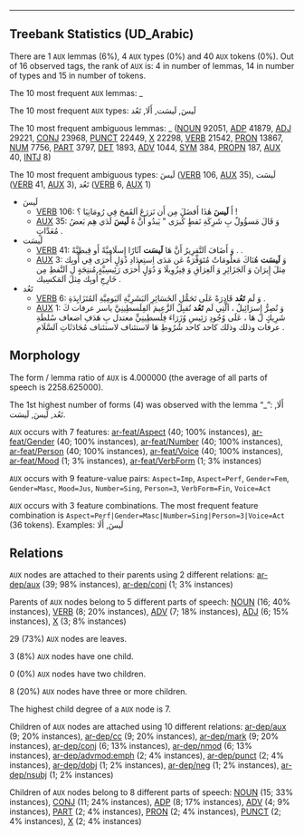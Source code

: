 

--------------------------------------------------------------------------------

## Treebank Statistics (UD_Arabic)

There are 1 `AUX` lemmas (6%), 4 `AUX` types (0%) and 40 `AUX` tokens (0%).
Out of 16 observed tags, the rank of `AUX` is: 4 in number of lemmas, 14 in number of types and 15 in number of tokens.

The 10 most frequent `AUX` lemmas: _

The 10 most frequent `AUX` types:  لَيسَ, لَيسَت, أَلَا, تَعُد

The 10 most frequent ambiguous lemmas: _ ([NOUN]() 92051, [ADP]() 41879, [ADJ]() 29221, [CONJ]() 23968, [PUNCT]() 22449, [X]() 22298, [VERB]() 21542, [PRON]() 13867, [NUM]() 7756, [PART]() 3797, [DET]() 1893, [ADV]() 1044, [SYM]() 384, [PROPN]() 187, [AUX]() 40, [INTJ]() 8)

The 10 most frequent ambiguous types:  لَيسَ ([VERB]() 106, [AUX]() 35), لَيسَت ([VERB]() 41, [AUX]() 3), تَعُد ([VERB]() 6, [AUX]() 1)


* لَيسَ
  * [VERB]() 106: أَ <b>لَيسَ</b> هٰذَا أَفضَلَ مِن أَن نَزرَعَ اَلقَمحَ فِي رُومَانِيَا ؟ !
  * [AUX]() 35: وَ قَالَ مَسؤُولٌ بِ شَرِكَةِ نَفطٍ كُبرَى " يَبدُو أَنَّ هُ <b>لَيسَ</b> لَدَي هِم بَعضُ مُعَدَّاتٍ .
* لَيسَت
  * [VERB]() 41: وَ أَضَافَ اَلتَّقرِيرُ أَنَّ هَا <b>لَيسَت</b> آثَارًا إِسلَامِيَّةً أَو قِبطِيَّةً . .
  * [AUX]() 3: وَ <b>لَيسَت</b> هُنَاكَ مَعلُومَاتٌ مُتَوَفِّرَةٌ عَن مَدَى اِستِعدَادِ دُوَلٍ أُخرَى فِي أُوبِك مِثلَ إِيرَانَ وَ اَلجَزَائِرِ وَ اَلعِرَاقِ وَ فِنِزُوِيلَا وَ دُوَلٍ أُخرَى رَئِيسِيَّةٍ مُنتِجَةٍ لِ اَلنَّفطِ مِن خَارِجِ أُوبِك مِثلَ اَلمَكسِيك .
* تَعُد
  * [VERB]() 6: وَ لَم <b>تَعُد</b> قَادِرَةً عَلَى تَحَمُّلِ اَلخَسَائِرِ اَلبَشَرِيَّةِ اَليَومِيَّةِ اَلمُتَزَايِدَةِ .
  * [AUX]() 1: وَ تُصِرُّ إِسرَائِيلُ ، اَلَّتِي لَم <b>تَعُد</b> تُقبِلُ اَلزَّعِيمَ اَلفِلَسطِينِيَّ ياسر عرفات كَ شَرِيكٍ لَ هَا ، عَلَى وُجُودِ رَئِيسِ وُزَرَاءَ فِلَسطِينِيٍّ معتدل بِ هَدَفِ اضعاف سُلطَةِ عرفات وذلك وذلك كاحد كاحد شُرُوطِ هَا لاستئناف لاستئناف مُحَادَثَاتِ اَلسَّلَامِ .

## Morphology

The form / lemma ratio of `AUX` is 4.000000 (the average of all parts of speech is 2258.625000).

The 1st highest number of forms (4) was observed with the lemma “_”: أَلَا, تَعُد, لَيسَ, لَيسَت.

`AUX` occurs with 7 features: [ar-feat/Aspect]() (40; 100% instances), [ar-feat/Gender]() (40; 100% instances), [ar-feat/Number]() (40; 100% instances), [ar-feat/Person]() (40; 100% instances), [ar-feat/Voice]() (40; 100% instances), [ar-feat/Mood]() (1; 3% instances), [ar-feat/VerbForm]() (1; 3% instances)

`AUX` occurs with 9 feature-value pairs: `Aspect=Imp`, `Aspect=Perf`, `Gender=Fem`, `Gender=Masc`, `Mood=Jus`, `Number=Sing`, `Person=3`, `VerbForm=Fin`, `Voice=Act`

`AUX` occurs with 3 feature combinations.
The most frequent feature combination is `Aspect=Perf|Gender=Masc|Number=Sing|Person=3|Voice=Act` (36 tokens).
Examples: لَيسَ, أَلَا


## Relations

`AUX` nodes are attached to their parents using 2 different relations: [ar-dep/aux]() (39; 98% instances), [ar-dep/conj]() (1; 3% instances)

Parents of `AUX` nodes belong to 5 different parts of speech: [NOUN]() (16; 40% instances), [VERB]() (8; 20% instances), [ADV]() (7; 18% instances), [ADJ]() (6; 15% instances), [X]() (3; 8% instances)

29 (73%) `AUX` nodes are leaves.

3 (8%) `AUX` nodes have one child.

0 (0%) `AUX` nodes have two children.

8 (20%) `AUX` nodes have three or more children.

The highest child degree of a `AUX` node is 7.

Children of `AUX` nodes are attached using 10 different relations: [ar-dep/aux]() (9; 20% instances), [ar-dep/cc]() (9; 20% instances), [ar-dep/mark]() (9; 20% instances), [ar-dep/conj]() (6; 13% instances), [ar-dep/nmod]() (6; 13% instances), [ar-dep/advmod:emph]() (2; 4% instances), [ar-dep/punct]() (2; 4% instances), [ar-dep/dobj]() (1; 2% instances), [ar-dep/neg]() (1; 2% instances), [ar-dep/nsubj]() (1; 2% instances)

Children of `AUX` nodes belong to 8 different parts of speech: [NOUN]() (15; 33% instances), [CONJ]() (11; 24% instances), [ADP]() (8; 17% instances), [ADV]() (4; 9% instances), [PART]() (2; 4% instances), [PRON]() (2; 4% instances), [PUNCT]() (2; 4% instances), [X]() (2; 4% instances)

